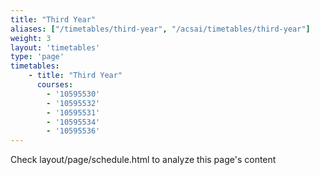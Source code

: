 ```yaml
---
title: "Third Year"
aliases: ["/timetables/third-year", "/acsai/timetables/third-year"]
weight: 3
layout: 'timetables'
type: 'page'
timetables:
    - title: "Third Year"
      courses:
        - '10595530'
        - '10595532'
        - '10595531'
        - '10595534'
        - '10595536'
---
```


Check layout/page/schedule.html to analyze this page's content
